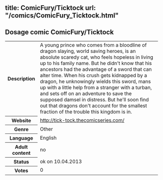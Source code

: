 title: ComicFury/Ticktock
url: "/comics/ComicFury_Ticktock.html"
---
Dosage comic ComicFury/Ticktock
-----------------------------------------

<table class="comicinfo">
<tr>
<th>Description</th><td>A young prince who comes from a bloodline of dragon slaying, world saving heroes, is an absolute scaredy cat, who feels hopeless in living up to his family name. But he didn't know that his ancestors had the advantage of a sword that can alter time. When his crush gets kidnapped by a dragon, he unknowingly wields this sword, mans up with a little help from a stranger with a turban, and sets off on an adventure to save the supposed damsel in distress. But he'll soon find out that dragons don't account for the smallest fraction of the trouble this kingdom is in.</td>
</tr>
<tr>
<th>Website</th><td><a href="http://tick-tock.thecomicseries.com/">http://tick-tock.thecomicseries.com/</a></td>
</tr>
<tr>
<th>Genre</th><td>Other</td>
</tr>
<tr>
<th>Language</th><td>English</td>
</tr>
<tr>
<th>Adult content</th><td>no</td>
</tr>
<tr>
<th>Status</th><td>ok on 10.04.2013</td>
</tr>
<tr>
<th>Votes</th><td>0</div></td>
</tr>
</table>
